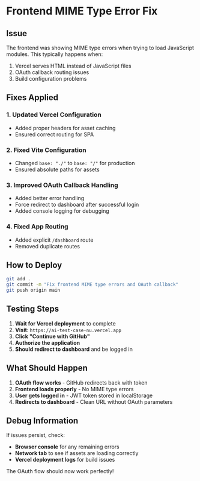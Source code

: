 # Frontend MIME Type Error Fix

## Issue

The frontend was showing MIME type errors when trying to load JavaScript modules. This typically happens when:

1. Vercel serves HTML instead of JavaScript files
2. OAuth callback routing issues
3. Build configuration problems

## Fixes Applied

### 1. **Updated Vercel Configuration**

- Added proper headers for asset caching
- Ensured correct routing for SPA

### 2. **Fixed Vite Configuration**

- Changed `base: "./"` to `base: "/"` for production
- Ensured absolute paths for assets

### 3. **Improved OAuth Callback Handling**

- Added better error handling
- Force redirect to dashboard after successful login
- Added console logging for debugging

### 4. **Fixed App Routing**

- Added explicit `/dashboard` route
- Removed duplicate routes

## How to Deploy

```bash
git add .
git commit -m "Fix frontend MIME type errors and OAuth callback"
git push origin main
```

## Testing Steps

1. **Wait for Vercel deployment** to complete
2. **Visit**: `https://ai-test-case-nu.vercel.app`
3. **Click "Continue with GitHub"**
4. **Authorize the application**
5. **Should redirect to dashboard** and be logged in

## What Should Happen

1. **OAuth flow works** - GitHub redirects back with token
2. **Frontend loads properly** - No MIME type errors
3. **User gets logged in** - JWT token stored in localStorage
4. **Redirects to dashboard** - Clean URL without OAuth parameters

## Debug Information

If issues persist, check:

- **Browser console** for any remaining errors
- **Network tab** to see if assets are loading correctly
- **Vercel deployment logs** for build issues

The OAuth flow should now work perfectly!
